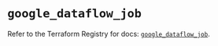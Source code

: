 # `google_dataflow_job`

Refer to the Terraform Registry for docs: [`google_dataflow_job`](https://registry.terraform.io/providers/hashicorp/google-beta/5.27.0/docs/resources/google_dataflow_job).
